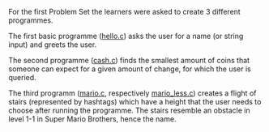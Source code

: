 For the first Problem Set the learners were asked to create 3 different programmes.


The first basic programme ([hello.c](https://github.com/PSchiffsbauteil/data_backyard/blob/main/CS50_code/pset1/hello.c "hello")) asks the user for a name (or string input) and greets the user.


The second programme ([cash.c](https://github.com/PSchiffsbauteil/data_backyard/blob/main/CS50_code/pset1/cash.c "cash")) finds the smallest amount of coins that someone can expect for a given amount of change, for which the user is queried.


The third programm ([mario.c](https://github.com/PSchiffsbauteil/data_backyard/blob/main/CS50_code/pset1/mario.c "mario"), respectively [mario_less.c](https://github.com/PSchiffsbauteil/data_backyard/blob/main/CS50_code/pset1/mario_less.c "mario less")) creates a flight of stairs (represented by hashtags) which have a height that the user needs to choose after running the programme. The stairs resemble an obstacle in level 1-1 in Super Mario Brothers, hence the name.
